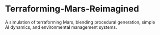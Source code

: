 # Terraforming-Mars-Reimagined
A simulation of terraforming Mars, blending procedural generation, simple AI dynamics, and environmental management systems.
